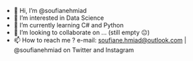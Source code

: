 - 👋 Hi, I’m @soufianehmiad
- 👀 I’m interested in Data Science
- 🌱 I’m currently learning C# and Python
- 💞️ I’m looking to collaborate on ... (still empty 😐)
- 📫 How to reach me ? e-mail: soufiane.hmiad@outlook.com | @soufianehmiad on Twitter and Instagram

<!---
soufianehmiad/soufianehmiad is a ✨ special ✨ repository because its `README.md` (this file) appears on your GitHub profile.
You can click the Preview link to take a look at your changes.
--->
